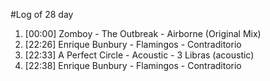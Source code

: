 #Log of 28 day

1. [00:00] Zomboy - The Outbreak - Airborne (Original Mix)
1. [22:26] Enrique Bunbury - Flamingos - Contraditorio
1. [22:33] A Perfect Circle - Acoustic - 3 Libras (acoustic)
1. [22:38] Enrique Bunbury - Flamingos - Contraditorio
